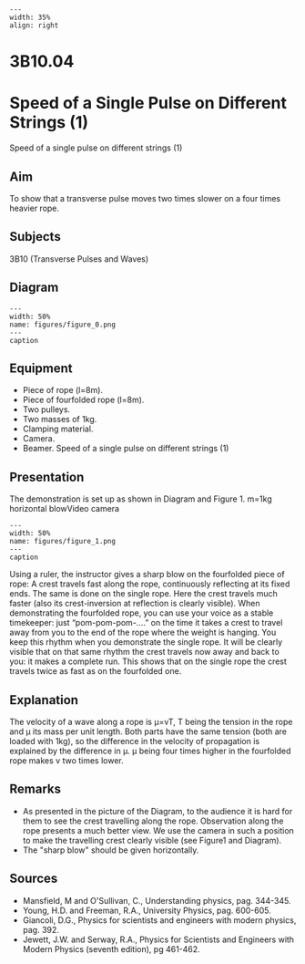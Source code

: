 
```{figure} /figures/busy.png
---
width: 35%
align: right
```
# 3B10.04 
  # Speed of a Single Pulse on Different Strings (1) 
 Speed of a single pulse on different strings (1)   
  
## Aim   
 To show that a transverse pulse moves two times slower on a four times heavier rope.    
  
## Subjects   
 3B10 (Transverse Pulses and Waves)   
  
## Diagram   
   
```{figure} figures/figure_0.png  
---  
width: 50%  
name: figures/figure_0.png  
---  
caption  
``` 
     
  
## Equipment   
 
 *  Piece of rope (l=8m). 
 *  Piece of fourfolded rope (l=8m). 
 *  Two pulleys. 
 *  Two masses of 1kg. 
 *  Clamping material. 
 *  Camera. 
 *  Beamer. Speed of a single pulse on different strings (1)
    
  
## Presentation   
 The demonstration is set up as shown in Diagram and Figure 1.  m=1kg horizontal blowVideo camera   
```{figure} figures/figure_1.png  
---  
width: 50%  
name: figures/figure_1.png  
---  
caption  
``` 
 Using a ruler, the instructor gives a sharp blow on the fourfolded piece of rope: A crest travels fast along the rope, continuously reflecting at its fixed ends. The same is done on the single rope. Here the crest travels much faster (also its crest-inversion at reflection is clearly visible).  When demonstrating the fourfolded rope, you can use your voice as a stable timekeeper: just “pom-pom-pom-….” on the time it takes a crest to travel away from you to the end of the rope where the weight is hanging. You keep this rhythm when you demonstrate the single rope. It will be clearly visible that on that same rhythm the crest travels now away and back to you: it makes a complete run. This shows that on the single rope the crest travels twice as fast as on the fourfolded one.    
  
## Explanation   
 The velocity of a wave along a rope is μ=vT, T being the tension in the rope and μ its mass per unit length. Both parts have the same tension (both are loaded with 1kg), so the difference in the velocity of propagation is explained by the difference in μ. μ being four times higher in the fourfolded rope makes v two times lower.    
  
## Remarks   
 
 *  As presented in the picture of the Diagram, to the audience it is hard for them to see the crest travelling along the rope. Observation along the rope presents a much better view. We use the camera in such a position to make the travelling crest clearly visible (see Figure1 and Diagram). 
 *  The "sharp blow" should be given horizontally.
   
  
## Sources   
 
 *  Mansfield, M and O'Sullivan, C., Understanding physics, pag. 344-345. 
 *  Young, H.D. and Freeman, R.A., University Physics, pag. 600-605. 
 *  Giancoli, D.G., Physics for scientists and engineers with modern physics, pag. 392. 
 *  Jewett, J.W. and Serway, R.A., Physics for Scientists and Engineers with Modern Physics (seventh edition), pg 461-462.
  